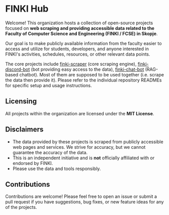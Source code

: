 # FINKI Hub

Welcome! This organization hosts a collection of open-source projects focused on **web scraping and providing accessible data related to the Faculty of Computer Science and Engineering (FINKI / FCSE) in Skopje**.

Our goal is to make publicly available information from the faculty easier to access and utilize for students, developers, and anyone interested in FINKI's activities, schedules, resources, or other relevant data points.

The core projects include [finki-scraper](https://github.com/finki-hub/finki-scraper) (core scraping engine), [finki-discord-bot](https://github.com/finki-hub/finki-discord-bot) (bot providing easy access to the data), [finki-chat-bot](https://github.com/finki-hub/finki-chat-bot) (RAG-based chatbot). Most of them are supposed to be used together (i.e. scrape the data then provide it). Please refer to the individual repository READMEs for specific setup and usage instructions.

## Licensing

All projects within the organization are licensed under the **MIT License**.

## Disclaimers

- The data provided by these projects is scraped from publicly accessible web pages and services. We strive for accuracy, but we cannot guarantee the accuracy of the data.
- This is an independent initiative and is **not** officially affiliated with or endorsed by FINKI.
- Please use the data and tools responsibly.

## Contributions

Contributions are welcome! Please feel free to open an issue or submit a pull request if you have suggestions, bug fixes, or new feature ideas for any of the projects.
